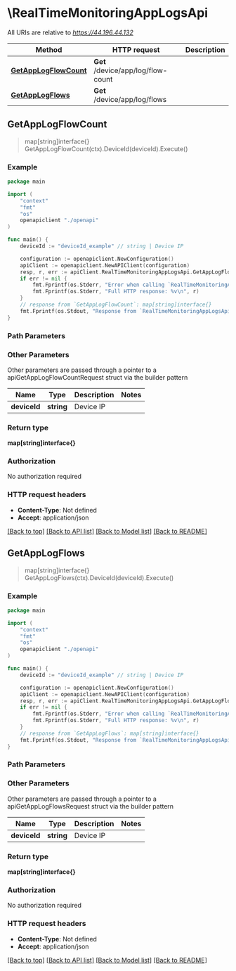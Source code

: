 # \RealTimeMonitoringAppLogsApi

All URIs are relative to *https://44.196.44.132*

Method | HTTP request | Description
------------- | ------------- | -------------
[**GetAppLogFlowCount**](RealTimeMonitoringAppLogsApi.md#GetAppLogFlowCount) | **Get** /device/app/log/flow-count | 
[**GetAppLogFlows**](RealTimeMonitoringAppLogsApi.md#GetAppLogFlows) | **Get** /device/app/log/flows | 



## GetAppLogFlowCount

> map[string]interface{} GetAppLogFlowCount(ctx).DeviceId(deviceId).Execute()





### Example

```go
package main

import (
    "context"
    "fmt"
    "os"
    openapiclient "./openapi"
)

func main() {
    deviceId := "deviceId_example" // string | Device IP

    configuration := openapiclient.NewConfiguration()
    apiClient := openapiclient.NewAPIClient(configuration)
    resp, r, err := apiClient.RealTimeMonitoringAppLogsApi.GetAppLogFlowCount(context.Background()).DeviceId(deviceId).Execute()
    if err != nil {
        fmt.Fprintf(os.Stderr, "Error when calling `RealTimeMonitoringAppLogsApi.GetAppLogFlowCount``: %v\n", err)
        fmt.Fprintf(os.Stderr, "Full HTTP response: %v\n", r)
    }
    // response from `GetAppLogFlowCount`: map[string]interface{}
    fmt.Fprintf(os.Stdout, "Response from `RealTimeMonitoringAppLogsApi.GetAppLogFlowCount`: %v\n", resp)
}
```

### Path Parameters



### Other Parameters

Other parameters are passed through a pointer to a apiGetAppLogFlowCountRequest struct via the builder pattern


Name | Type | Description  | Notes
------------- | ------------- | ------------- | -------------
 **deviceId** | **string** | Device IP | 

### Return type

**map[string]interface{}**

### Authorization

No authorization required

### HTTP request headers

- **Content-Type**: Not defined
- **Accept**: application/json

[[Back to top]](#) [[Back to API list]](../README.md#documentation-for-api-endpoints)
[[Back to Model list]](../README.md#documentation-for-models)
[[Back to README]](../README.md)


## GetAppLogFlows

> map[string]interface{} GetAppLogFlows(ctx).DeviceId(deviceId).Execute()





### Example

```go
package main

import (
    "context"
    "fmt"
    "os"
    openapiclient "./openapi"
)

func main() {
    deviceId := "deviceId_example" // string | Device IP

    configuration := openapiclient.NewConfiguration()
    apiClient := openapiclient.NewAPIClient(configuration)
    resp, r, err := apiClient.RealTimeMonitoringAppLogsApi.GetAppLogFlows(context.Background()).DeviceId(deviceId).Execute()
    if err != nil {
        fmt.Fprintf(os.Stderr, "Error when calling `RealTimeMonitoringAppLogsApi.GetAppLogFlows``: %v\n", err)
        fmt.Fprintf(os.Stderr, "Full HTTP response: %v\n", r)
    }
    // response from `GetAppLogFlows`: map[string]interface{}
    fmt.Fprintf(os.Stdout, "Response from `RealTimeMonitoringAppLogsApi.GetAppLogFlows`: %v\n", resp)
}
```

### Path Parameters



### Other Parameters

Other parameters are passed through a pointer to a apiGetAppLogFlowsRequest struct via the builder pattern


Name | Type | Description  | Notes
------------- | ------------- | ------------- | -------------
 **deviceId** | **string** | Device IP | 

### Return type

**map[string]interface{}**

### Authorization

No authorization required

### HTTP request headers

- **Content-Type**: Not defined
- **Accept**: application/json

[[Back to top]](#) [[Back to API list]](../README.md#documentation-for-api-endpoints)
[[Back to Model list]](../README.md#documentation-for-models)
[[Back to README]](../README.md)

